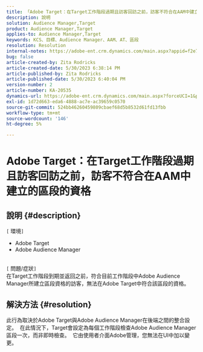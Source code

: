 ```yaml
---
title: 「Adobe Target：在Target工作階段過期且訪客回訪之前，訪客不符合在AAM中建立的區段的資格」
description: 說明
solution: Audience Manager,Target
product: Audience Manager,Target
applies-to: Audience Manager,Target
keywords: KCS、目標、Audience Manager、AAM、AT、區段
resolution: Resolution
internal-notes: https://adobe-ent.crm.dynamics.com/main.aspx?appid=f2e74f34-7119-ea11-a811-000d3a5936c5&forceUCI=1&newWindow=true&pagetype=entityrecord&etn=knowledgearticle&id=45e8e885-2b47-e911-a952-000d3a34ebb5
bug: false
article-created-by: Zita Rodricks
article-created-date: 5/30/2023 6:38:14 PM
article-published-by: Zita Rodricks
article-published-date: 5/30/2023 6:40:04 PM
version-number: 2
article-number: KA-20535
dynamics-url: https://adobe-ent.crm.dynamics.com/main.aspx?forceUCI=1&pagetype=entityrecord&etn=knowledgearticle&id=0088281f-19ff-ed11-8f6e-6045bd0063aa
exl-id: 1d72d663-eda6-4888-ac7e-ac39659c0570
source-git-commit: 524bb46260459809cbaef68d5b8532d61fd13fbb
workflow-type: tm+mt
source-wordcount: '146'
ht-degree: 5%

---
```


# Adobe Target：在Target工作階段過期且訪客回訪之前，訪客不符合在AAM中建立的區段的資格

## 說明 {#description}

`[` 環境`]` <br>
- Adobe Target
- Adobe Audience Manager

<br>`[` 問題/症狀`]` <br>
在Target工作階段到期並返回之前，符合目前工作階段中Adobe Audience Manager所建立區段資格的訪客，無法在Adobe Target中符合該區段的資格。


## 解決方法 {#resolution}


此行為取決於Adobe Target與Adobe Audience Manager在後端之間的整合設定。  在此情況下，Target會設定為每個工作階段檢查Adobe Audience Manager區段一次，而非即時檢查。  它由使用者介面Adobe管理，您無法在UI中加以變更。
